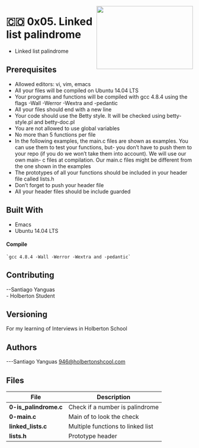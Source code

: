 <p>
<img width="260" height="170" src="https://image.flaticon.com/icons/svg/2809/2809659.svg" align="right" >
</p>

# :colombia: 0x05. Linked list palindrome

- Linked list palindrome

## Prerequisites

- Allowed editors: vi, vim, emacs
- All your files will be compiled on Ubuntu 14.04 LTS
- Your programs and functions will be compiled with gcc 4.8.4 using the flags -Wall -Werror -Wextra and -pedantic
- All your files should end with a new line
- Your code should use the Betty style. It will be checked using betty-style.pl and betty-doc.pl
- You are not allowed to use global variables
- No more than 5 functions per file
- In the following examples, the main.c files are shown as examples. You can use them to test your functions, but- you don’t have to push them to your repo (if you do we won’t take them into account). We will use our own main- c files at compilation. Our main.c files might be different from the one shown in the examples
- The prototypes of all your functions should be included in your header file called lists.h
- Don’t forget to push your header file
- All your header files should be include guarded

## Built With

- Emacs
- Ubuntu 14.04 LTS

#### Compile

    `gcc 4.8.4 -Wall -Werror -Wextra and -pedantic`

## Contributing

--Santiago Yanguas <br> - Holberton Student

## Versioning

For my learning of Interviews in Holberton School

## Authors

---Santiago Yanguas 946@holbertonshcool.com

## Files

| File                  | Description                       |
| --------------------- | --------------------------------- |
| **0-is_palindrome.c** | Check if a number is palindrome   |
| **0-main.c**          | Main of to look the check         |
| **linked_lists.c**    | Multiple functions to linked list |
| **lists.h**           | Prototype header                  |
